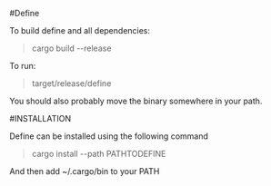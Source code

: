 #Define

To build define and all dependencies:
>cargo build --release

To run:

>target/release/define

You should also probably move the binary somewhere in your path.

#INSTALLATION

Define can be installed using the following command

>cargo install --path PATHTODEFINE

And then add ~/.cargo/bin to your PATH
